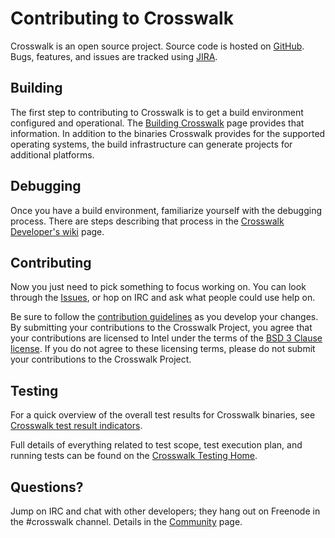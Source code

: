 # Contributing to Crosswalk

Crosswalk is an open source project. Source code is hosted on
[GitHub](http://github.com/crosswalk-project). Bugs, features, and issues
are tracked using [JIRA](https://crosswalk-project.org/jira).

## Building
The first step to contributing to Crosswalk is to get a build environment configured and operational. The [Building Crosswalk](#contribute/building_crosswalk) page provides that information. In addition to the binaries Crosswalk provides for the supported operating systems, the build infrastructure can generate projects for additional platforms.

## Debugging
Once you have a build environment, familiarize yourself with the debugging process. There are steps describing that
process in the [Crosswalk Developer's wiki](#wiki/home/for-developers) page.

## Contributing
Now you just need to pick something to focus working on. You can look
through the [Issues](https://crosswalk-project.org/jira),
or hop on IRC and ask what people could use help on.

Be sure to follow the [contribution guidelines](#contribute/contributing-code) as you develop your changes. By submitting your contributions to the Crosswalk Project, you agree that your contributions are licensed to Intel under the terms of the [BSD 3 Clause license](http://opensource.org/licenses/BSD-3-Clause). If you do not agree to these licensing terms, please do not submit your contributions to the Crosswalk Project.

## Testing

For a quick overview of the overall test results for Crosswalk
binaries, see
[Crosswalk test result indicators](https://crosswalk-project.org/#wiki/Crosswalk-test-result-indicators).

Full details of everything related to test scope, test execution plan, and running tests
can be found on the [Crosswalk Testing Home](#wiki/crosswalk-testing-home).

## Questions?
Jump on IRC and chat with other developers; they hang out on Freenode in the #crosswalk channel. Details in the [Community](#documentation/community) page.
